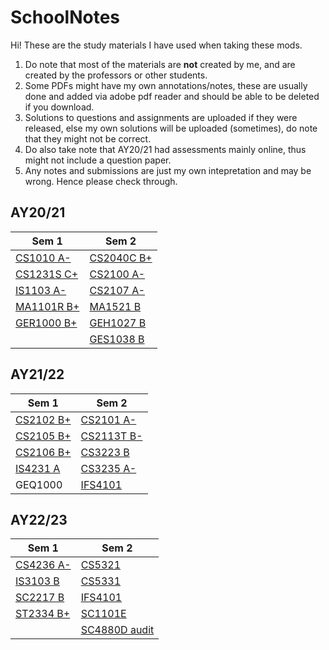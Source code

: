 # SchoolNotes #

Hi! These are the study materials I have used when taking these mods.
1. Do note that most of the materials are **not** created by me, and are created by the professors or other students.
2. Some PDFs might have my own annotations/notes, these are usually done and added via adobe pdf reader and should be able to be deleted if you download.
3. Solutions to questions and assignments are uploaded if they were released, else my own solutions will be uploaded (sometimes), do note that they might not be correct.
4. Do also take note that AY20/21 had assessments mainly online, thus might not include a question paper.
5. Any notes and submissions are just my own intepretation and may be wrong. Hence please check through.

## AY20/21 ##
 Sem 1 | Sem 2
 ------ | ------
 [CS1010 A-](https://github.com/Nnythingy/SchoolNotes/tree/main/cs1010) | [CS2040C B+](https://github.com/Nnythingy/SchoolNotes/tree/main/cs2040C)
 [CS1231S C+](https://github.com/Nnythingy/SchoolNotes/tree/main/cs1231S) | [CS2100 A-](https://github.com/Nnythingy/SchoolNotes/tree/main/cs2100)
 [IS1103 A-](https://github.com/Nnythingy/SchoolNotes/tree/main/IS1103) | [CS2107 A-](https://github.com/Nnythingy/SchoolNotes/tree/main/cs2107)
 [MA1101R B+](https://github.com/Nnythingy/SchoolNotes/tree/main/MA1101R) | [MA1521 B](https://github.com/Nnythingy/SchoolNotes/tree/main/MA1521)
 [GER1000 B+](https://github.com/Nnythingy/SchoolNotes/tree/main/GER1000) | [GEH1027 B](https://github.com/Nnythingy/SchoolNotes/tree/main/GEH1027)
 | | [GES1038 B](https://github.com/Nnythingy/SchoolNotes/tree/main/GES1038)


## AY21/22 ##
 Sem 1 | Sem 2
 ------ | ------
 [CS2102 B+](https://github.com/Nnythingy/SchoolNotes/tree/main/cs2102) | [CS2101 A-](https://github.com/Nnythingy/SchoolNotes/tree/main/cs2101)
 [CS2105 B+](https://github.com/Nnythingy/SchoolNotes/tree/main/cs2105) | [CS2113T B-](https://github.com/Nnythingy/SchoolNotes/tree/main/cs2113t)
 [CS2106 B+](https://github.com/Nnythingy/SchoolNotes/tree/main/cs2106) | [CS3223 B](https://github.com/Nnythingy/SchoolNotes/tree/main/cs3223)
 [IS4231 A](https://github.com/Nnythingy/SchoolNotes/tree/main/is4231) | [CS3235 A-](https://github.com/Nnythingy/SchoolNotes/tree/main/cs3235)
 GEQ1000 | [IFS4101](https://github.com/Nnythingy/SchoolNotes/tree/main/ifs4101)
 
## AY22/23 ##
 Sem 1 | Sem 2
 ------ | ------
 [CS4236 A-](https://github.com/Nnythingy/SchoolNotes/tree/main/cs4236) | [CS5321](https://github.com/Nnythingy/SchoolNotes/tree/main/cs5321)
 [IS3103 B](https://github.com/Nnythingy/SchoolNotes/tree/main/is3103) | [CS5331](https://github.com/Nnythingy/SchoolNotes/tree/main/cs5331)
 [SC2217 B](https://github.com/Nnythingy/SchoolNotes/tree/main/sc2217) | [IFS4101](https://github.com/Nnythingy/SchoolNotes/tree/main/ifs4102)
 [ST2334 B+](https://github.com/Nnythingy/SchoolNotes/tree/main/st2334) | [SC1101E](https://github.com/Nnythingy/SchoolNotes/tree/main/sc1101e)
 | | [SC4880D audit](https://github.com/Nnythingy/SchoolNotes/tree/main/sc4880d)

